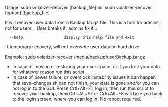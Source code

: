 Usage: sudo volatizer-recover [backup_file]
   or: sudo volatizer-recover [option] [backup_file]

It will recover user data from a Backup.tar.gz file.
This is a tool for admins, not for users... User breaks it, admins fix it...

      --help                  display this help file and exit
  -t                          temporary recovery, will not overwrite user data
                              on hard drive

Example: sudo volatizer-recover /media/backup/userBackup.tar.gz

  - In case of moving or restoring your user space, or if you lost your data
for whatever reason run this script.
  - In case of power failure, or overclock instability issues it can happen
that save-changes.sh can not finish, your data is gone and/or you can not log
in to the GUI. Press Crtl+Alt+F1, log in, then run this script to recover your
backup, then Crtl+Alt+F7 or Crtl+Alt+F8 will take you back to the login
screen, where you can log in. No reboot required.
